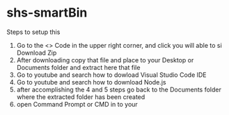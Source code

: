 ﻿# shs-smartBin

Steps to setup this
1. Go to the <> Code in the upper right corner, and click you will able to si Download Zip
2. After downloading copy that file and place to your Desktop or Documents folder and extract here that file
3. Go to youtube and search how to dowload Visual Studio Code IDE
4. Go to youtube and search how to download Node.js
5. after accomplishing the 4 and 5 steps go back to the Documents folder where the extracted folder has been created
6. open Command Prompt or CMD in to your
